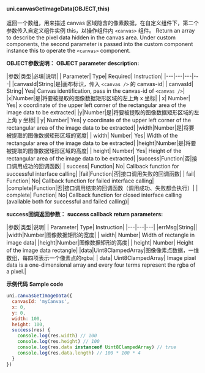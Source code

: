 #### uni.canvasGetImageData(OBJECT,this)

返回一个数组，用来描述 canvas 区域隐含的像素数据，在自定义组件下，第二个参数传入自定义组件实例 this，以操作组件内 `<canvas>` 组件。
Return an array to describe the pixel data hidden in the canvas area. Under custom components, the second parameter is passed into the custom component instance this to operate the `<canvas>` component.

**OBJECT参数说明：**
**OBJECT parameter description:**

|参数|类型|必填|说明|
| Parameter| Type| Required| Instruction|
|---|---|---|---|
|canvasId|String|是|画布标识，传入 ```<canvas />``` 的 canvas-id|
| canvasId| String| Yes| Canvas identification, pass in the canvas-id of `<canvas />`|
|x|Number|是|将要被提取的图像数据矩形区域的左上角 x 坐标|
| x| Number| Yes| x coordinate of the upper left corner of the rectangular area of the image data to be extracted|
|y|Number|是|将要被提取的图像数据矩形区域的左上角 y 坐标|
| y| Number| Yes| y coordinate of the upper left corner of the rectangular area of the image data to be extracted|
|width|Number|是|将要被提取的图像数据矩形区域的宽度|
| width| Number| Yes| Width of the rectangular area of the image data to be extracted|
|height|Number|是|将要被提取的图像数据矩形区域的高度|
| height| Number| Yes| Height of the rectangular area of the image data to be extracted|
|success|Function|否|接口调用成功的回调函数|
| success| Function| No| Callback function for successful interface calling|
|fail|Function|否|接口调用失败的回调函数|
| fail| Function| No| Callback function for failed interface calling|
|complete|Function|否|接口调用结束的回调函数（调用成功、失败都会执行）|
| complete| Function| No| Callback function for closed interface calling (available both for successful and failed calling)|

**success回调返回参数：**
**success callback return parameters:**

|参数|类型|说明|
| Parameter| Type| Instruction|
|---|---|---|
|errMsg|String||
|width|Number|图像数据矩形的宽度|
| width| Number| Width of rectangle in image data|
|height|Number|图像数据矩形的高度|
| height| Number| Height of the image data rectangle|
|data|Uint8ClampedArray|图像像素点数据，一维数组，每四项表示一个像素点的rgba|
| data| Uint8ClampedArray| Image pixel data is a one-dimensional array and every four terms represent the rgba of a pixel.|


**示例代码**
**Sample code**

```javascript
uni.canvasGetImageData({
  canvasId: 'myCanvas',
  x: 0,
  y: 0,
  width: 100,
  height: 100,
  success(res) {
    console.log(res.width) // 100
    console.log(res.height) // 100
    console.log(res.data instanceof Uint8ClampedArray) // true
    console.log(res.data.length) // 100 * 100 * 4
  }
})
```

